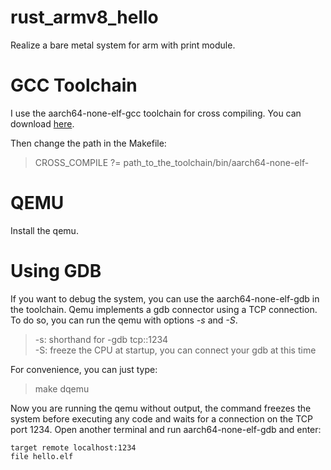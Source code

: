 # rust_armv8_hello 
Realize a bare metal system for arm with print module.

# GCC Toolchain
I use the aarch64-none-elf-gcc toolchain for cross compiling. You can download [here](https://github.com/arter97/aarch64-none-elf-6.1).

Then change the path in the Makefile:
> CROSS_COMPILE ?= path_to_the_toolchain/bin/aarch64-none-elf-

# QEMU
Install the qemu.

# Using GDB
If you want to debug the system, you can use the aarch64-none-elf-gdb in the toolchain. Qemu implements a gdb connector using a TCP connection. To do so, you can run the qemu with options *-s* and *-S*.
> -s: shorthand for -gdb tcp::1234  
> -S: freeze the CPU at startup, you can connect your gdb at this time  

For convenience, you can just type:
> make dqemu

Now you are running the qemu without output, the command freezes the system before executing any code and waits for a connection on the TCP port 1234. Open another terminal and run aarch64-none-elf-gdb and enter:
```
target remote localhost:1234
file hello.elf
```